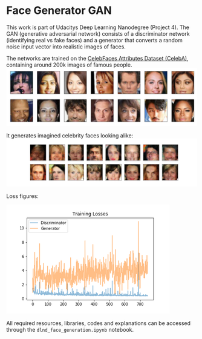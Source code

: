 # Face Generator GAN

This work is part of Udacitys Deep Learning Nanodegree (Project 4). The GAN (generative adversarial network) consists of a discriminator network (identifying real vs fake faces) and a generator that converts a random noise input vector into realistic images of faces.

The networks are trained on the [CelebFaces Attributes Dataset (CelebA)](http://mmlab.ie.cuhk.edu.hk/projects/CelebA.html), containing around 200k images of famous people.
![Training Set](https://github.com/Dyke-F/Udacity_Deep_Learning-Generate_Faces/blob/master/processed_face_data.png)

It generates imagined celebrity faces looking alike:
![Generated Set](https://github.com/Dyke-F/Udacity_Deep_Learning-Generate_Faces/blob/master/samples.png)

Loss figures:

![Loss](https://github.com/Dyke-F/Udacity_Deep_Learning-Generate_Faces/blob/master/loss_statistics.png)

All required resources, libraries, codes and explanations can be accessed through the `dlnd_face_generation.ipynb` notebook.
